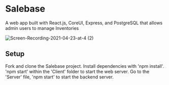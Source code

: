 # Salebase

A web app built with React.js, CoreUI, Express, and PostgreSQL that allows admin users to manage Inventories

![Screen-Recording-2021-04-23-at-4 (2)](https://user-images.githubusercontent.com/59522575/115929775-55e2c600-a456-11eb-9f0e-f5ff8c6a83a2.gif)


## Setup

Fork and clone the Salebase project.
Install dependencies with 'npm install'.
'npm start' within the 'Client' folder to start the web server.
Go to the 'Server' file, 'npm start' to start the backend server.

